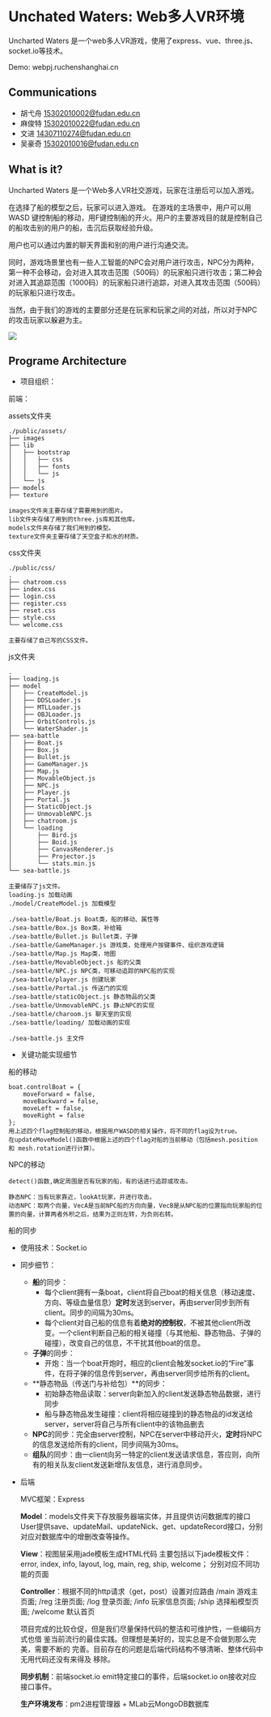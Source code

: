# Unchated Waters: Web多人VR环境

Uncharted Waters 是一个web多人VR游戏，使用了express、vue、three.js、socket.io等技术。

Demo: <a>webpj.ruchenshanghai.cn</a>

## Communications

- 胡弋舟 15302010002@fudan.edu.cn
- 麻俊特 15302010022@fudan.edu.cn
- 文进 14307110274@fudan.edu.cn
- 吴豪奇 15302010016@fudan.edu.cn



## What is it?

Uncharted Waters 是一个Web多人VR社交游戏，玩家在注册后可以加入游戏。

在选择了船的模型之后，玩家可以进入游戏。
在游戏的主场景中，用户可以用 WASD 键控制船的移动，用F键控制船的开火。用户的主要游戏目的就是控制自己的船攻击别的用户的船，击沉后获取经验升级。

用户也可以通过内置的聊天界面和别的用户进行沟通交流。

同时，游戏场景里也有一些人工智能的NPC会对用户进行攻击，NPC分为两种，第一种不会移动，会对进入其攻击范围（500码）的玩家船只进行攻击；第二种会对进入其追踪范围（1000码）的玩家船只进行追踪，对进入其攻击范围（500码）的玩家船只进行攻击。

当然，由于我们的游戏的主要部分还是在玩家和玩家之间的对战，所以对于NPC的攻击玩家以躲避为主。

<img src="https://github.com/xianyinuma/totalProject/blob/master/photo/demo1.jpeg">

## Programe Architecture

- 项目组织：

前端：


 assets文件夹
  
      
    ./public/assets/
    ├── images
    ├── lib
    │   ├── bootstrap
    │   │   ├── css
    │   │   ├── fonts
    │   │   └── js
    │   └── js
    ├── models
    ├── texture
    
    images文件夹主要存储了需要用到的图片。
    lib文件夹存储了用到的three.js库和其他库。
    models文件夹存储了我们用到的模型。
    texture文件夹主要存储了天空盒子和水的材质。


css文件夹

    ./public/css/
    .
    ├── chatroom.css
    ├── index.css
    ├── login.css
    ├── register.css
    ├── reset.css
    ├── style.css
    └── welcome.css
    
    主要存储了自己写的CSS文件。
    
    
js文件夹

    .
    ├── loading.js
    ├── model
    │   ├── CreateModel.js
    │   ├── DDSLoader.js
    │   ├── MTLLoader.js
    │   ├── OBJLoader.js
    │   ├── OrbitControls.js
    │   └── WaterShader.js
    ├── sea-battle
    │   ├── Boat.js
    │   ├── Box.js
    │   ├── Bullet.js
    │   ├── GameManager.js
    │   ├── Map.js
    │   ├── MovableObject.js
    │   ├── NPC.js
    │   ├── Player.js
    │   ├── Portal.js
    │   ├── StaticObject.js
    │   ├── UnmovableNPC.js
    │   ├── chatroom.js
    │   └── loading
    │       ├── Bird.js
    │       ├── Boid.js
    │       ├── CanvasRenderer.js
    │       ├── Projector.js
    │       └── stats.min.js
    └── sea-battle.js
    
    主要储存了js文件。
    loading.js 加载动画
    ./model/CreateModel.js 加载模型
    
    ./sea-battle/Boat.js Boat类，船的移动、属性等
    ./sea-battle/Box.js Box类，补给箱
    ./sea-battle/Bullet.js Bullet类，子弹
    ./sea-battle/GameManager.js 游戏类，处理用户按键事件、组织游戏逻辑
    ./sea-battle/Map.js Map类，地图
    ./sea-battle/MovableObject.js 船的父类
    ./sea-battle/NPC.js NPC类，可移动追踪的NPC船的实现
    ./sea-battle/player.js 创建玩家
    ./sea-battle/Portal.js 传送门的实现
    ./sea-battle/staticObject.js 静态物品的父类
    ./sea-battle/UnmovableNPC.js 静止NPC的实现
    ./sea-battle/charoom.js 聊天室的实现
    ./sea-battle/loading/ 加载动画的实现
    
    ./sea-battle.js 主文件
    

- 关键功能实现细节

船的移动

    boat.controlBoat = {
        moveForward = false,
        moveBackward = false,
        moveLeft = false,
        moveRight = false
    };
    用上述四个flag控制船的移动，根据用户WASD的相关操作，将不同的flag设为true。
    在updateMoveModel()函数中根据上述的四个flag对船的当前移动（包括mesh.position 和 mesh.rotation进行计算）。
    
    
NPC的移动
    
    detect()函数,确定周围是否有玩家的船，有的话进行追踪或攻击。
    
    静态NPC：当有玩家靠近，lookAt玩家，并进行攻击。
    动态NPC：取两个向量，VecA是当前NPC船的方向向量，VecB是从NPC船的位置指向玩家船的位置的向量，计算两者外积之后，结果为正则左转，为负则右转。
    
    
船的同步

- 使用技术：Socket.io
- 同步细节：
    - **船**的同步：
        - 每个client拥有一条boat，client将自己boat的相关信息（移动速度、方向、等级血量信息）**定时**发送到server，再由server同步到所有client。同步的间隔为30ms。
        - 每个client对自己船的信息有着**绝对的控制权**，不被其他client所改变。一个client判断自己船的相关碰撞（与其他船、静态物品、子弹的碰撞），改变自己的信息，不干扰其他boat的信息。
    - **子弹**的同步：
        - 开炮：当一个boat开炮时，相应的client会触发socket.io的“Fire”事件，在将子弹的信息传到server，再由server同步给所有的client。
    - **静态物品（传送门与补给包）**的同步：
        - 初始静态物品读取：server向新加入的client发送静态物品数据，进行同步
        - 船与静态物品发生碰撞：client将相应碰撞到的静态物品的id发送给server，server将自己与所有client中的该物品删去
    - **NPC**的同步：完全由server控制，NPC在server中移动开火，**定时**将NPC的信息发送给所有的client，同步间隔为30ms。
    - **组队**的同步：由一client向另一特定的client发送请求信息，答应则，向所有的相关队友client发送新增队友信息，进行消息同步。

    
    

    


- 后端
    
    MVC框架：Express
    
    **Model**：models文件夹下存放服务器端实体，并且提供访问数据库的接口
    User提供save、updateMail、updateNick、get、updateRecord接口，分别对应对数据库中的增删改查等操作。
    
    **View**：视图层采用jade模板生成HTML代码
    主要包括以下jade模板文件：error, index, info, layout, log, main, reg, ship, welcome；
    分别对应不同功能的页面
    
    **Controller**：根据不同的http请求（get，post）设置对应路由
    /main 游戏主页面; /reg 注册页面; /log 登录页面; /info 玩家信息页面;
     /ship 选择船模型页面; /welcome 默认首页

    项目完成的比较仓促，但是我们尽量保持代码的整洁和可维护性，一些编码方式也借
    鉴当前流行的最佳实践。但理想是美好的，现实总是不会做到那么完美，需要不断的
    完善。目前存在的问题是后端代码结构不够清晰、整体代码中无用代码还没有来得及
    移除。

    **同步机制**：前端socket.io emit特定接口的事件，后端socket.io on接收对应接口事件。

    **生产环境发布**：pm2进程管理器 + MLab云MongoDB数据库



